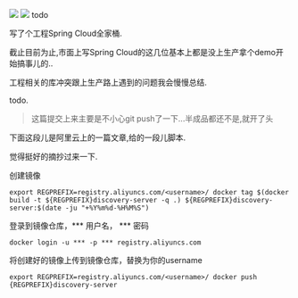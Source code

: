![](https://o4dyfn0ef.qnssl.com/image/2016-11-15-Unknown.png)
![](https://o4dyfn0ef.qnssl.com/image/2017-05-31-reading_title.png?imageView2/2/h/300) 
todo 

写了个工程Spring Cloud全家桶. 

截止目前为止,市面上写Spring Cloud的这几位基本上都是没上生产拿个demo开始搞事儿的.. 

工程相关的库冲突跟上生产路上遇到的问题我会慢慢总结. 

todo. 

> 这篇提交上来主要是不小心git push了一下...半成品都还不是,就开了头

下面这段儿是阿里云上的一篇文章,给的一段儿脚本. 

觉得挺好的摘抄过来一下. 

创建镜像

`export REGPREFIX=registry.aliyuncs.com/<username>/ docker tag $(docker build -t ${REGPREFIX}discovery-server -q .) ${REGPREFIX}discovery-server:$(date -ju "+%Y%m%d-%H%M%S")`

登录到镜像仓库，*** 用户名， *** 密码

`docker login -u *** -p *** registry.aliyuncs.com`

将创建好的镜像上传到镜像仓库，<username>替换为你的username

`export REGPREFIX=registry.aliyuncs.com/<username>/ docker push {REGPREFIX}discovery-server`
